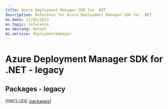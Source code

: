 ```yaml
---
title: Azure Deployment Manager SDK for .NET
description: Reference for Azure Deployment Manager SDK for .NET
ms.date: 11/02/2023
ms.topic: reference
ms.devlang: dotnet
ms.service: deploymentmanager
---
```

# Azure Deployment Manager SDK for .NET - legacy
## Packages - legacy
[!INCLUDE [packages](deployment-manager-index.md)]